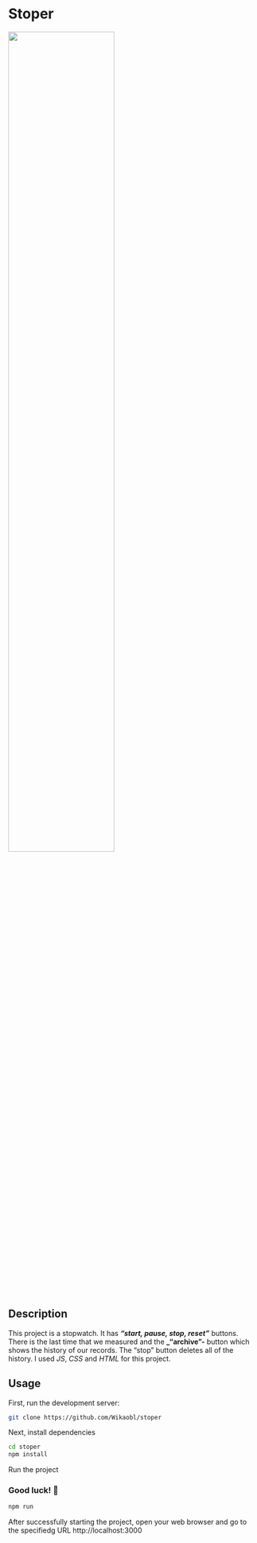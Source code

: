 # Stoper

<img src="https://github.com/Wikaobl/stoper/assets/107032701/5cb1d774-2820-4565-822c-d9c838c17bf4" width="65%">

## Description

This project is a stopwatch. It has **_“start, pause, stop, reset”_** buttons. There is the last time that we measured and the **_“archive”-** button which shows the history of our records. The “stop” button deletes all of the history.
I used _JS_, _CSS_ and _HTML_ for this project.

## Usage 

First, run the development server:

```bash
git clone https://github.com/Wikaobl/stoper
```

Next, install dependencies

```bash
cd stoper
npm install
```

Run the project

### Good luck! 🐸


```bash
npm run
```

After successfully starting the project, open your web browser and go to the specifiedg URL http://localhost:3000
